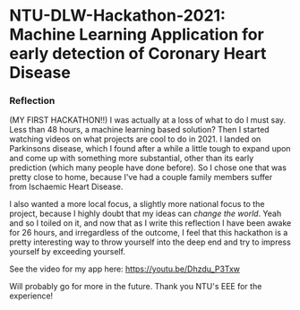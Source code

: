 # NTU-DLW-Hackathon-2021: Machine Learning Application for early detection of Coronary Heart Disease

### Reflection
(MY FIRST HACKATHON!!)
I was actually at a loss of what to do I must say. Less than 48 hours, a machine learning based solution? 
Then I started watching videos on what projects are cool to do in 2021. I landed on Parkinsons disease, which I 
found after a while a little tough to expand upon and come up with something more substantial, other than its 
early prediction (which many people have done before). So I chose one that was pretty close to home, because I've had
a couple family members suffer from Ischaemic Heart Disease. 

I also wanted a more local focus, a slightly more national focus to the project, because I highly doubt that my ideas can _change
the world_. Yeah and so I toiled on it, and now that as I write this reflection I have been awake for 26 hours, and irregardless of
the outcome, I feel that this hackathon is a pretty interesting way to throw yourself into the deep end and try to impress yourself
by exceeding yourself. 

See the video for my app here: https://youtu.be/Dhzdu_P3Txw

Will probably go for more in the future. Thank you NTU's EEE for the experience! 
